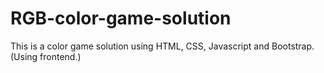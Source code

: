 # RGB-color-game-solution
This is a color game solution  using HTML, CSS, Javascript and Bootstrap. (Using frontend.)
